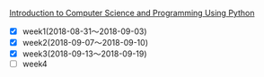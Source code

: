 [Introduction to Computer Science and Programming Using Python](https://courses.edx.org/courses/course-v1:MITx+6.00.1x+2T2018/course/)

- [x] week1(2018-08-31〜2018-09-03)
- [x] week2(2018-09-07〜2018-09-10)
- [x] week3(2018-09-13〜2018-09-19)
- [ ] week4
